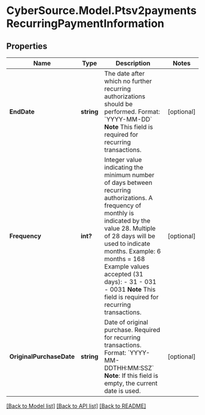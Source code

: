 # CyberSource.Model.Ptsv2paymentsRecurringPaymentInformation
## Properties

Name | Type | Description | Notes
------------ | ------------- | ------------- | -------------
**EndDate** | **string** | The date after which no further recurring authorizations should be performed. Format: &#x60;YYYY-MM-DD&#x60; **Note** This field is required for recurring transactions.  | [optional] 
**Frequency** | **int?** | Integer value indicating the minimum number of days between recurring authorizations. A frequency of monthly is indicated by the value 28. Multiple of 28 days will be used to indicate months.  Example: 6 months &#x3D; 168  Example values accepted (31 days): - 31 - 031 - 0031  **Note** This field is required for recurring transactions.  | [optional] 
**OriginalPurchaseDate** | **string** | Date of original purchase. Required for recurring transactions. Format: &#x60;YYYY-MM-DDTHH:MM:SSZ&#x60; **Note**: If this field is empty, the current date is used.  | [optional] 

[[Back to Model list]](../README.md#documentation-for-models) [[Back to API list]](../README.md#documentation-for-api-endpoints) [[Back to README]](../README.md)


